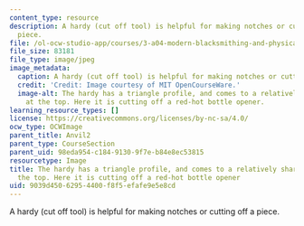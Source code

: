 ```yaml
---
content_type: resource
description: A hardy (cut off tool) is helpful for making notches or cutting off a
  piece.
file: /ol-ocw-studio-app/courses/3-a04-modern-blacksmithing-and-physical-metallurgy-fall-2008/9039d45062954400f8f5efafe9e5e8cd_009.jpg
file_size: 83181
file_type: image/jpeg
image_metadata:
  caption: A hardy (cut off tool) is helpful for making notches or cutting off a piece.
  credit: 'Credit: Image courtesy of MIT OpenCourseWare.'
  image-alt: The hardy has a triangle profile, and comes to a relatively sharp point
    at the top. Here it is cutting off a red-hot bottle opener.
learning_resource_types: []
license: https://creativecommons.org/licenses/by-nc-sa/4.0/
ocw_type: OCWImage
parent_title: Anvil2
parent_type: CourseSection
parent_uid: 98eda954-c184-9130-9f7e-b84e8ec53815
resourcetype: Image
title: The hardy has a triangle profile, and comes to a relatively sharp point at
  the top. Here it is cutting off a red-hot bottle opener
uid: 9039d450-6295-4400-f8f5-efafe9e5e8cd
---
```

A hardy (cut off tool) is helpful for making notches or cutting off a piece.